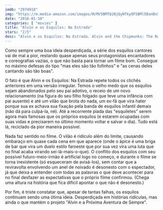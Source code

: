 ```yaml
---
imdb: "2974918"
img: "https://m.media-amazon.com/images/M/MV5BMTQ1NjQyNTkyOF5BMl5BanBnXkFtZTgwNzA3OTUyNzE@._V1_SY150_CR0,0,101,150_.jpg"
date: "2016-01-10"
categories: [ "movies" ]
title: "Alvin e os Esquilos: Na Estrada"
stars: "2/5"
desc: "Alvin e os Esquilos: Na Estrada. Alvin and the Chipmunks: The Road Chip (USA, 2015). Dirigido por Walt Becker. Escrito por Ross Bagdasarian, Janice Karman, Randi Mayem Singer, Adam Sztykiel. Com Jason Lee, Justin Long, Matthew Gray Gubler, Jesse McCartney, Kimberly Williams-Paisley, Josh Green, Tony Hale, Bella Thorne, Eddie Steeples."
---
```

Como sempre uma boa ideia desperdiçada, a série dos esquilos cantores vai de mal a pior, restando quase apenas seus protagonistas encantadores e coreografias vazias, o que não basta para tornar um filme bom. Consegue no máximo defesas do tipo "mas eles são tão fofinhos" e "as cenas deles cantando são tão boas".

O fato é que Alvin e os Esquilos: Na Estrada repete todos os clichês anteriores em uma versão irregular. Temos o velho medo que os esquilos sejam abandonados pelo seu pai adotivo, o receio de um novo relacionamento (na figura do seu filho folgado que teve uma infância com pai ausente) e até um vilão que brota do nada, um ex-fã que vira hater porque sua ex achava sua fixação pela banda de esquilos infantil demais (não dá para culpá-la, né). Até a recorrente piada das "esquiletes" serem agora mais famosas que os próprios esquilos (e estarem ocupadas com suas vidas e precisarem no último momento voltar e salvar o dia). Tudo está lá, reciclado da pior maneira possível.

Nada faz sentido no filme. O vilão é ridículo além do limite, causando embaraço em quase cada cena em que aparece (onde o ápice é uma briga de bar que vira um duelo estilo faroeste que por sua vez vira uma luta que no final acaba virando sei-lá-mais-o-que). O conflito dos esquilos com seu possível futuro-meio-irmão é artificial logo no começo, e durante o filme se torna inexistente (só esqueceram de avisá-los), sem contar que a reviravolta envolvendo um anel de noivado é desonesto com o espectador, já que deixa a entender com todas as palavras o que deve acontecer para no final desfazer as expectativas que o próprio filme confirmou. (Chega uma altura na história que fica difícil apontar o que não é desonesto.)

Por fim, é triste constatar que, apesar de tantas falhas, os esquilos continuam sendo uma ótima ideia. Desperdiçada em histórias ridículas, mas ainda o que mantém o projeto "Alvin e a Próxima Aventura de Sempre".
